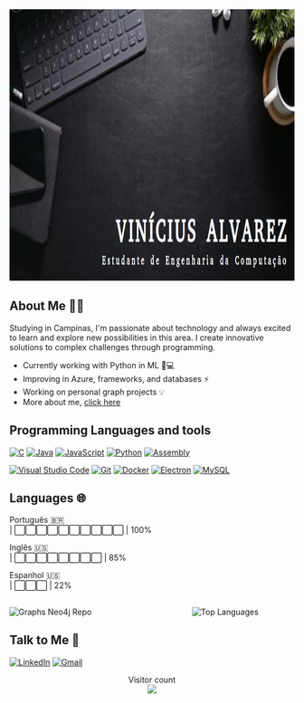 <img src="Picture_1.png" width="1000" height="480">

## About Me 🙋‍♂️
Studying in Campinas, I'm passionate about technology and always excited to learn and explore new possibilities in this area. I create innovative solutions to complex challenges through programming.

- Currently working with Python in ML 🧠💻
- Improving in Azure, frameworks, and databases ⚡️
- Working on personal graph projects 💡
- More about me, [click here](https://drive.google.com/drive/folders/176Bvo3XTh4Bc4uWHyy0XSqJcPQHxWDW7?usp=sharing)

## Programming Languages and tools
[![C](https://img.shields.io/badge/-C-A8B9CC?style=for-the-badge&logo=c&logoColor=white)](https://en.wikipedia.org/wiki/C_(programming_language))
[![Java](https://img.shields.io/badge/-Java-007396?style=for-the-badge&logo=java&logoColor=white)](https://www.java.com/)
[![JavaScript](https://img.shields.io/badge/-JavaScript-F7DF1E?style=for-the-badge&logo=javascript&logoColor=black)](https://developer.mozilla.org/en-US/docs/Web/JavaScript)
[![Python](https://img.shields.io/badge/-Python-3776AB?style=for-the-badge&logo=python&logoColor=white)](https://www.python.org/)
[![Assembly](https://img.shields.io/badge/-Assembly-008000?style=for-the-badge&logo=assembly&logoColor=white)](https://en.wikipedia.org/wiki/Assembly_language)

[![Visual Studio Code](https://img.shields.io/badge/-Visual%20Studio%20Code-007ACC?style=for-the-badge&logo=visual-studio-code&logoColor=white)](https://code.visualstudio.com/)
[![Git](https://img.shields.io/badge/-Git-F05032?style=for-the-badge&logo=git&logoColor=white)](https://git-scm.com/)
[![Docker](https://img.shields.io/badge/-Docker-2496ED?style=for-the-badge&logo=docker&logoColor=white)](https://www.docker.com/)
[![Electron](https://img.shields.io/badge/-Electron-47848F?style=for-the-badge&logo=electron&logoColor=white)](https://www.electronjs.org/)
[![MySQL](https://img.shields.io/badge/-MySQL-4479A1?style=for-the-badge&logo=mysql&logoColor=white)](https://www.mysql.com/)

## Languages 🌐  
Português 🇧🇷   
| ⬜⬜⬜⬜⬜⬜⬜⬜⬜⬜ | 100%

Inglês 🇺🇸     
| ⬜⬜⬜⬜⬜⬜⬜⬜    | 85%

Espanhol 🇺🇸   
| ⬜⬜⬜             | 22%

## 
<div style="display: flex; justify-content: space-between;">
  <img src="https://github-readme-stats.vercel.app/api/pin/?username=VinizAA&repo=Graphs_Neo4j&theme=radical" alt="Graphs Neo4j Repo" style="width: 48%;" />
  <img src="https://github-readme-stats-eight-theta.vercel.app/api/top-langs/?username=VinizAA&layout=compact&langs_count=8&theme=radical" alt="Top Languages" style="width: 36%;" align="right"/>
</div>

## Talk to Me 💬
<a href="https://www.linkedin.com/in/vinicius-alvarez-72b44a292/" target="_blank"><img src="https://img.shields.io/badge/LinkedIn-0077B5?style=for-the-badge&logo=linkedin&logoColor=white" alt="LinkedIn"/></a>
<a href="mailto:vinicius.afonsoalvarez@gmail.com" target="_blank"><img src="https://img.shields.io/badge/Gmail-D14836?style=for-the-badge&logo=gmail&logoColor=white" alt="Gmail"/></a>  

<p align="center"> 
  Visitor count<br>
  <img src="https://profile-counter.glitch.me/VinizAA/count.svg"/>
</p>
